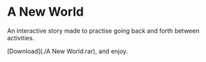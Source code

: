 # A New World

An interactive story made to practise going back and forth between activities.

[Download](./A New World.rar), and enjoy.

